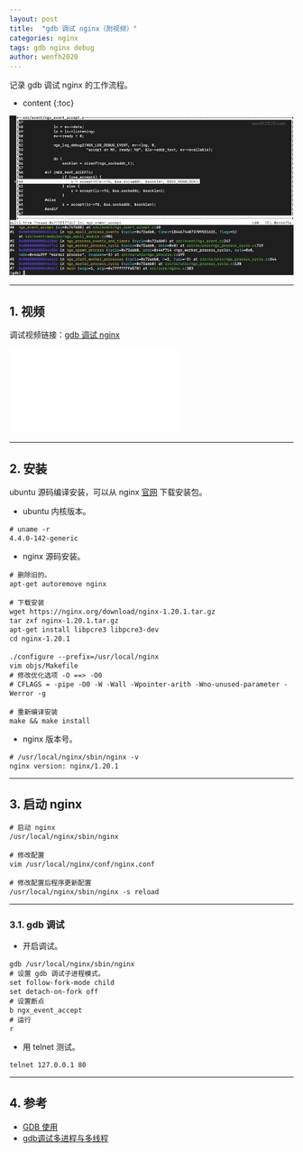 ```yaml
---
layout: post
title:  "gdb 调试 nginx（附视频）"
categories: nginx
tags: gdb nginx debug
author: wenfh2020
---
```


记录 gdb 调试 nginx 的工作流程。




* content
{:toc}

<div align=center><img src="/images/2021-07-04-21-14-43.png" data-action="zoom"/></div>

---

## 1. 视频

调试视频链接：[gdb 调试 nginx](https://www.bilibili.com/video/bv1qL411p7b9)

<iframe class="bilibili" src="//player.bilibili.com/player.html?aid=461428519&bvid=BV1qL411p7b9&cid=364628333&page=1&high_quality=1" scrolling="no" border="0" frameborder="no" framespacing="0" allowfullscreen="true"> </iframe>

---

## 2. 安装

ubuntu 源码编译安装，可以从 nginx [官网](https://nginx.org/en/download.html) 下载安装包。

* ubuntu 内核版本。

```shell
# uname -r
4.4.0-142-generic
```

* nginx 源码安装。

```shell
# 删除旧的。
apt-get autoremove nginx

# 下载安装
wget https://nginx.org/download/nginx-1.20.1.tar.gz
tar zxf nginx-1.20.1.tar.gz
apt-get install libpcre3 libpcre3-dev
cd nginx-1.20.1

./configure --prefix=/usr/local/nginx
vim objs/Makefile
# 修改优化选项 -O ==> -O0
# CFLAGS = -pipe -O0 -W -Wall -Wpointer-arith -Wno-unused-parameter -Werror -g

# 重新编译安装
make && make install
```

* nginx 版本号。

```shell
# /usr/local/nginx/sbin/nginx -v
nginx version: nginx/1.20.1
```

---

## 3. 启动 nginx

```shell
# 启动 nginx
/usr/local/nginx/sbin/nginx

# 修改配置
vim /usr/local/nginx/conf/nginx.conf

# 修改配置后程序更新配置
/usr/local/nginx/sbin/nginx -s reload
```

---

### 3.1. gdb 调试

* 开启调试。

```shell
gdb /usr/local/nginx/sbin/nginx
# 设置 gdb 调试子进程模式。
set follow-fork-mode child
set detach-on-fork off
# 设置断点
b ngx_event_accept
# 运行
r
```

* 用 telnet 测试。

```shell
telnet 127.0.0.1 80
```

---

## 4. 参考

* [GDB 使用](https://wenfh2020.com/2019/02/19/gdb/)
* [gdb调试多进程与多线程](https://blog.csdn.net/snow_5288/article/details/72982594)